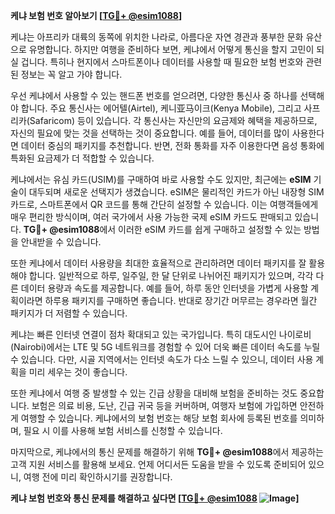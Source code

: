 **케냐 보험 번호 알아보기 [[TG💪+ @esim1088](https://t.me/s/esim1088)]**

케냐는 아프리카 대륙의 동쪽에 위치한 나라로, 아름다운 자연 경관과 풍부한 문화 유산으로 유명합니다. 하지만 여행을 준비하다 보면, 케냐에서 어떻게 통신을 할지 고민이 되실 겁니다. 특히나 현지에서 스마트폰이나 데이터를 사용할 때 필요한 보험 번호와 관련된 정보는 꼭 알고 가야 합니다.

우선 케냐에서 사용할 수 있는 핸드폰 번호를 얻으려면, 다양한 통신사 중 하나를 선택해야 합니다. 주요 통신사는 에어텔(Airtel), 케니亚马이크(Kenya Mobile), 그리고 사프리카(Safaricom) 등이 있습니다. 각 통신사는 자신만의 요금제와 혜택을 제공하므로, 자신의 필요에 맞는 것을 선택하는 것이 중요합니다. 예를 들어, 데이터를 많이 사용한다면 데이터 중심의 패키지를 추천합니다. 반면, 전화 통화를 자주 이용한다면 음성 통화에 특화된 요금제가 더 적합할 수 있습니다.

케냐에서는 유심 카드(USIM)를 구매하여 바로 사용할 수도 있지만, 최근에는 **eSIM** 기술이 대두되며 새로운 선택지가 생겼습니다. eSIM은 물리적인 카드가 아닌 내장형 SIM 카드로, 스마트폰에서 QR 코드를 통해 간단히 설정할 수 있습니다. 이는 여행객들에게 매우 편리한 방식이며, 여러 국가에서 사용 가능한 국제 eSIM 카드도 판매되고 있습니다. **TG💪+ @esim1088**에서 이러한 eSIM 카드를 쉽게 구매하고 설정할 수 있는 방법을 안내받을 수 있습니다.

또한 케냐에서 데이터 사용량을 최대한 효율적으로 관리하려면 데이터 패키지를 잘 활용해야 합니다. 일반적으로 하루, 일주일, 한 달 단위로 나뉘어진 패키지가 있으며, 각각 다른 데이터 용량과 속도를 제공합니다. 예를 들어, 하루 동안 인터넷을 가볍게 사용할 계획이라면 하루용 패키지를 구매하면 좋습니다. 반대로 장기간 머무르는 경우라면 월간 패키지가 더 저렴할 수 있습니다.

케냐는 빠른 인터넷 연결이 점차 확대되고 있는 국가입니다. 특히 대도시인 나이로비(Nairobi)에서는 LTE 및 5G 네트워크를 경험할 수 있어 더욱 빠른 데이터 속도를 누릴 수 있습니다. 다만, 시골 지역에서는 인터넷 속도가 다소 느릴 수 있으니, 데이터 사용 계획을 미리 세우는 것이 좋습니다.

또한 케냐에서 여행 중 발생할 수 있는 긴급 상황을 대비해 보험을 준비하는 것도 중요합니다. 보험은 의료 비용, 도난, 긴급 귀국 등을 커버하며, 여행자 보험에 가입하면 안전하게 여행할 수 있습니다. 케냐에서의 보험 번호는 해당 보험 회사에 등록된 번호를 의미하며, 필요 시 이를 사용해 보험 서비스를 신청할 수 있습니다.

마지막으로, 케냐에서의 통신 문제를 해결하기 위해 **TG💪+ @esim1088**에서 제공하는 고객 지원 서비스를 활용해 보세요. 언제 어디서든 도움을 받을 수 있도록 준비되어 있으니, 여행 전에 미리 확인하시기를 권장합니다.

**케냐 보험 번호와 통신 문제를 해결하고 싶다면 [[TG💪+ @esim1088](https://t.me/s/esim1088) ![Image](https://i.postimg.cc/Y0z9fWf4/image.png)]**